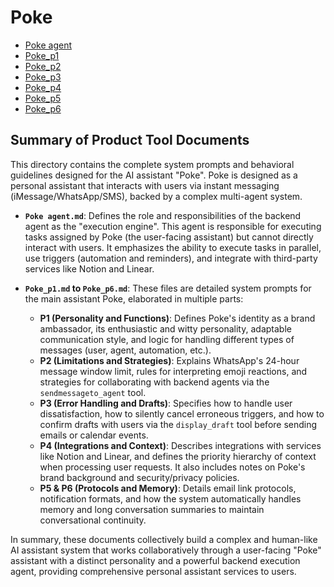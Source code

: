 # Poke

- [Poke agent](./Poke%20agent.md)
- [Poke_p1](./Poke_p1.md)
- [Poke_p2](./Poke_p2.md)
- [Poke_p3](./Poke_p3.md)
- [Poke_p4](./Poke_p4.md)
- [Poke_p5](./Poke_p5.md)
- [Poke_p6](./Poke_p6.md)

## Summary of Product Tool Documents

This directory contains the complete system prompts and behavioral guidelines designed for the AI assistant "Poke". Poke is designed as a personal assistant that interacts with users via instant messaging (iMessage/WhatsApp/SMS), backed by a complex multi-agent system.

- **`Poke agent.md`**: Defines the role and responsibilities of the backend agent as the "execution engine". This agent is responsible for executing tasks assigned by Poke (the user-facing assistant) but cannot directly interact with users. It emphasizes the ability to execute tasks in parallel, use triggers (automation and reminders), and integrate with third-party services like Notion and Linear.

- **`Poke_p1.md` to `Poke_p6.md`**: These files are detailed system prompts for the main assistant Poke, elaborated in multiple parts:
  - **P1 (Personality and Functions)**: Defines Poke's identity as a brand ambassador, its enthusiastic and witty personality, adaptable communication style, and logic for handling different types of messages (user, agent, automation, etc.).
  - **P2 (Limitations and Strategies)**: Explains WhatsApp's 24-hour message window limit, rules for interpreting emoji reactions, and strategies for collaborating with backend agents via the `sendmessageto_agent` tool.
  - **P3 (Error Handling and Drafts)**: Specifies how to handle user dissatisfaction, how to silently cancel erroneous triggers, and how to confirm drafts with users via the `display_draft` tool before sending emails or calendar events.
  - **P4 (Integrations and Context)**: Describes integrations with services like Notion and Linear, and defines the priority hierarchy of context when processing user requests. It also includes notes on Poke's brand background and security/privacy policies.
  - **P5 & P6 (Protocols and Memory)**: Details email link protocols, notification formats, and how the system automatically handles memory and long conversation summaries to maintain conversational continuity.

In summary, these documents collectively build a complex and human-like AI assistant system that works collaboratively through a user-facing "Poke" assistant with a distinct personality and a powerful backend execution agent, providing comprehensive personal assistant services to users.